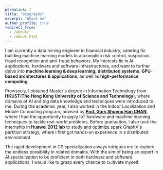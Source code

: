 ```yaml
---
permalink: /
title: "Biography"
excerpt: "About me"
author_profile: true
redirect_from: 
  - /about/
  - /about.html
---
```


I am currently a data mining engineer in financial industry, catering for building machine learning models to accomplish risk control, suspicious fraud recognition and anti-fraud behaviors. My interests lie in AI applications, hardware and software infrastructures, and want to further delve into **machine learning & deep learning**, **distributed systems**, **GPU-based architectures & applications**, as well as **high-performance computing**.

Previsouly, I obtained Master's degree in Information Technology from **HKUST**(**The Hong Kong University of Science and Technology**), where domains of AI and big data knowledge and techniques were introduced to me. During the academic year, I also worked in the Indoor Localization and Mobile Computing program, advised by [**Prof. Gary Shueng Han CHAN**](https://seng.hkust.edu.hk/about/people/faculty/gary-shueng-han-chan), where I had the opportunity to apply IoT hardware and machine learning techniques to tackle real-world problems. Before graduation, I also took the internship in **Huawei 2012 lab** to study and optimize spark GraphX's partition strategy, where I first got hands-on experience in a distributed environment.

The rapid development in CS specialization always intrigues me to explore the endless possibility in related domains. With the aim of being an expert in AI specialization to be proficient in both hardware and software applications, I would like to grasp every chance to cultivate myself.

